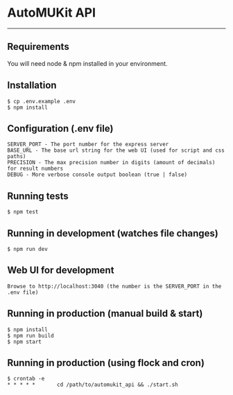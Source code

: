 
# AutoMUKit API

---
## Requirements

You will need node & npm installed in your environment.

## Installation

    $ cp .env.example .env
    $ npm install

## Configuration (.env file)

    SERVER_PORT - The port number for the express server
    BASE_URL - The base url string for the web UI (used for script and css paths)
    PRECISION - The max precision number in digits (amount of decimals) for result numbers
    DEBUG - More verbose console output boolean (true | false)

## Running tests

    $ npm test

## Running in development (watches file changes)

    $ npm run dev

## Web UI for development

    Browse to http://localhost:3040 (the number is the SERVER_PORT in the .env file)

## Running in production (manual build & start)

    $ npm install
    $ npm run build
    $ npm start

## Running in production (using flock and cron)

    $ crontab -e
    * * * * *       cd /path/to/automukit_api && ./start.sh 
